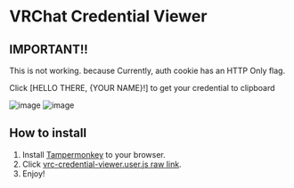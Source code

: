 # VRChat Credential Viewer

## IMPORTANT!!
This is not working. because Currently, auth cookie has an HTTP Only flag.

Click [HELLO THERE, {YOUR NAME}!] to get your credential to clipboard

![image](https://user-images.githubusercontent.com/11992915/90195985-c3d5e880-de05-11ea-9b3d-9a2a5a5cc0e8.png)
![image](https://user-images.githubusercontent.com/11992915/90195988-c5071580-de05-11ea-82cf-3d36a3fa1cc8.png)


## How to install

1. Install [Tampermonkey](https://www.tampermonkey.net/) to your browser.
1. Click [vrc-credential-viewer.user.js raw link](https://github.com/Yanorei32/VRCCredentialViewer/raw/master/vrc-credential-viewer.user.js).
1. Enjoy!
